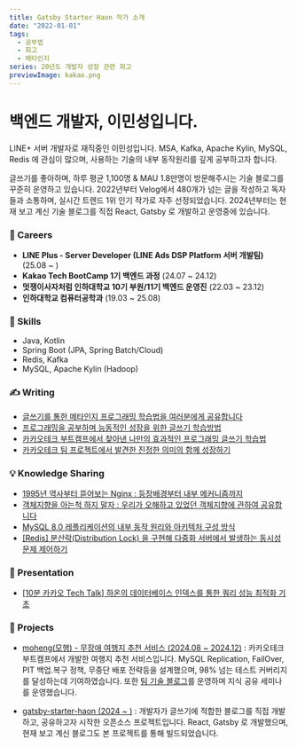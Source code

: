 ```yaml
---
title: Gatsby Starter Haon 작가 소개
date: "2022-01-01"
tags:
  - 공부법
  - 회고
  - 메타인지
series: 20년도 개발자 성장 관련 회고
previewImage: kakao.png
---
```


# 백엔드 개발자, 이민성입니다.

LINE+ 서버 개발자로 재직중인 이민성입니다. MSA, Kafka, Apache Kylin, MySQL, Redis 에 관심이 많으며, 사용하는 기술의 내부 동작원리를 깊게 공부하고자 합니다. 

글쓰기를 좋아하며, 하루 평균 1,100명 & MAU 1.8만명이 방문해주시는 기술 블로그를 꾸준히 운영하고 있습니다. 2022년부터 Velog에서 480개가 넘는 글을 작성하고 독자들과 소통하며, 실시간 트렌드 1위 인기 작가로 자주 선정되었습니다. 2024년부터는 현재 보고 계신 기술 블로그를 직접 React, Gatsby 로 개발하고 운영중에 있습니다.

### 🚀 Careers

- **LINE Plus - Server Developer (LINE Ads DSP Platform 서버 개발팀)** (25.08 ~ )
- **Kakao Tech BootCamp 1기 백엔드 과정** (24.07 ~ 24.12)
- **멋쟁이사자처럼 인하대학교 10기 부원/11기 백엔드 운영진** (22.03 ~ 23.12)
- **인하대학교 컴퓨터공학과** (19.03 ~ 25.08)

### 📸 Skills

- Java, Kotlin
- Spring Boot (JPA, Spring Batch/Cloud)
- Redis, Kafka
- MySQL, Apache Kylin (Hadoop)

### ✍️ Writing

- [글쓰기를 통한 메타인지 프로그래밍 학습법을 여러분에게 공유합니다](https://velog.io/@msung99/회고-글쓰기가-정말-나에게-도움이될까)
- [프로그래밍을 공부하며 능동적인 성장을 위한 글쓰기 학습방법](https://haon.blog/%ED%9A%8C%EA%B3%A0/growth-learning/)
- [카카오테크 부트캠프에서 찾아낸 나만의 효과적인 프로그래밍 글쓰기 학습법](https://haon.blog/%ED%9A%8C%EA%B3%A0/effective-study-way/)
- [카카오테크 팀 프로젝트에서 발견한 진정한 의미의 함께 성장하기](https://haon.blog/%ED%9A%8C%EA%B3%A0/growing-up-together/)

### 💡 Knowledge Sharing

- [1995년 역사부터 뜯어보는 Nginx : 등장배경부터 내부 메커니즘까지](https://velog.io/@msung99/Nginx-1995년-역사부터-뜯어보는-Nginx-등장배경부터-내부-메커니즘까지)
- [객체지향을 아는척 하지 말자 : 우리가 오해하고 있었던 객체지향에 관하여 공유합니다](https://velog.io/@msung99/객체지향을-아는척-하지-말자-우리가-오해하고-있었던-객체지향에-관하여-공유합니다)
- [MySQL 8.0 레플리케이션의 내부 동작 원리와 아키텍처 구성 방식](https://haon.blog/database/replication-architecture/)
- [[Redis] 분산락(Distribution Lock) 을 구현해 다중화 서버에서 발생하는 동시성 문제 제어하기](https://velog.io/@msung99/Redis-분산-락을-구현해-race-condition-동시성-이슈-해결하기) 

### 📢 Presentation

- [[10분 카카오 Tech Talk] 하온의 데이터베이스 인덱스를 통한 쿼리 성능 최적화 기초](https://www.youtube.com/watch?v=tJEbhINVPA8)

### 🎸 Projects

- [moheng(모행) - 무장애 여행지 추천 서비스 (2024.08 ~ 2024.12)](https://github.com/kakaotech-25/moheng) : 카카오테크 부트캠프에서 개발한 여행지 추천 서비스입니다. MySQL Replication, FailOver, PIT 백업.복구 정책, 무중단 배포 전략등을 설계했으며, 98% 넘는 테스트 커버리지를 달성하는데 기여하였습니다. 또한 [팀 기술 블로그](https://github.com/kakaotech-25/harmony-tech-blog.git)를 운영하며 지식 공유 세미나를 운영했습니다.

- [gatsby-starter-haon (2024 ~ )](https://github.com/msung99/Gatsby-Starter-Haon.git) : 개발자가 글쓰기에 적합한 블로그를 직접 개발하고, 공유하고자 시작한 오픈소스 프로젝트입니다.  React, Gatsby 로 개발했으며, 현재 보고 계신 블로그도 본 프로젝트를 통해 빌드되었습니다.